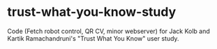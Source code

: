 # trust-what-you-know-study
Code (Fetch robot control, QR CV, minor webserver) for Jack Kolb and Kartik Ramachandruni's "Trust What You Know" user study.

